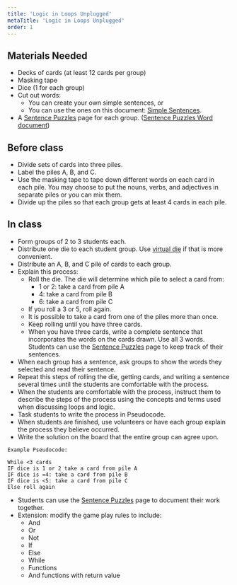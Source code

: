 ```yaml
---
title: 'Logic in Loops Unplugged'
metaTitle: 'Logic in Loops Unplugged'
order: 1
---
```


## Materials Needed

* Decks of cards (at least 12 cards per group)
* Masking tape
* Dice (1 for each group)
* Cut out words:
    * You can create your own simple sentences, or
    * You can use the ones on this document: [Simple Sentences]().
* A [Sentence Puzzles]() page for each group. ([Sentence Puzzles Word document]())

## Before class

* Divide sets of cards into three piles.
* Label the piles A, B, and C.
* Use the masking tape to tape down different words on each card in each pile. You may choose to put the nouns, verbs, and adjectives in separate piles or you can mix them.
* Divide up the piles so that each group gets at least 4 cards in each pile.

## In class

* Form groups of 2 to 3 students each.
* Distribute one die to each student group. Use [virtual die]() if that is more convenient.
* Distribute an A, B, and C pile of cards to each group.
* Explain this process:
    * Roll the die. The die will determine which pile to select a card from:
        * 1 or 2: take a card from pile A
        * 4: take a card from pile B
        * 6: take a card from pile C
    * If you roll a 3 or 5, roll again.
    * It is possible to take a card from one of the piles more than once.
    * Keep rolling until you have three cards. 
    * When you have three cards, write a complete sentence that incorporates the words on the cards drawn. Use all 3 words. Students can use the [Sentence Puzzles]() page to keep track of their sentences. 
* When each group has a sentence, ask groups to show the words they selected and read their sentence.  
* Repeat this steps of rolling the die, getting cards, and writing a sentence several times until the students are comfortable with the process.
* When the students are comfortable with the process, instruct them to describe the steps of the process using the concepts and terms used when discussing loops and logic. 
* Task students to write the process in Pseudocode.  
* When students are finished, use volunteers or have each group explain the process they believe occurred.  
* Write the solution on the board that the entire group can agree upon.
```
Example Pseudocode: 

While <3 cards 
IF dice is 1 or 2 take a card from pile A   
IF dice is =4: take a card from pile B
IF dice is <5: take a card from pile C
Else roll again 
```

* Students can use the [Sentence Puzzles]() page to document their work together. 
* Extension: modify the game play rules to include:
    * And
    * Or
    * Not
    * If
    * Else
    * While
    * Functions
    * And functions with return value